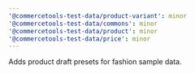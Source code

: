 ```yaml
---
'@commercetools-test-data/product-variant': minor
'@commercetools-test-data/commons': minor
'@commercetools-test-data/product': minor
'@commercetools-test-data/price': minor
---
```


Adds product draft presets for fashion sample data.
